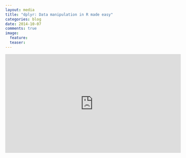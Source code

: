 ```yaml
---
layout: media
title: "dplyr: Data manipulation in R made easy"
categories: blog
date: 2014-10-07
comments: true
image:
  feature:
  teaser:
---
```


<iframe width="560" height="315" src="https://www.youtube.com/watch?v=KCKBmWsRQko" frameborder="0"> </iframe>